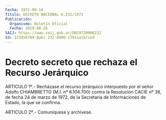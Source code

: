 ```yaml
---
Fecha: 1972-09-14
Título: DECRETO NACIONAL 6.232/1972
Publicación:
  Organismo: Boletín Oficial
  Fecha: 2019-08-26
SAIJ: https://www.saij.gob.ar/DN19720006232
Id: 123456789-0abc-232-6000-2791soterced
---
```

# Decreto secreto que rechaza el Recurso Jerárquico

<a id="1"></a>
ARTICULO 1º.- Recházase el recurso jerárquico interpuesto por el señor Adolfo CHIAMBRETTO (M.I. nº 6.104.700) contra la Resolución CACIE nº 38, de fecha 24 de marzo de 1972, de la Secretaría de Informaciones de Estado, la que se confirma.

<a id="2"></a>
ARTICULO 2º.- Comuníquese y archívese.